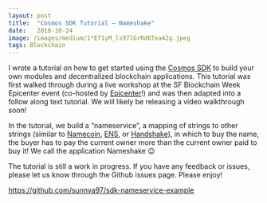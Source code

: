 ```yaml
---
layout:	post
title:	"Cosmos SDK Tutorial — Nameshake"
date:	2018-10-24
image: /images/medium/1*Ef1yM_ls97lGrRd6Tea42g.jpeg
tags: Blockchain
---
```

  
I wrote a tutorial on how to get started using the [Cosmos SDK](https://github.com/cosmos/cosmos-sdk/) to build your own modules and decentralized blockchain applications. This tutorial was first walked through during a live workshop at the SF Blockchain Week Epicenter event (co-hosted by [Epicenter](https://epicenter.tv/)!) and was then adapted into a follow along text tutorial. We will likely be releasing a video walkthrough soon!

In the tutorial, we build a “nameservice”, a mapping of strings to other strings (similar to [Namecoin](https://namecoin.org/), [ENS](https://ens.domains/), or [Handshake](https://handshake.org/)), in which to buy the name, the buyer has to pay the current owner more than the current owner paid to buy it! We call the application Nameshake 😉

The tutorial is still a work in progress. If you have any feedback or issues, please let us know through the Github issues page. Please enjoy!

<https://github.com/sunnya97/sdk-nameservice-example>

  